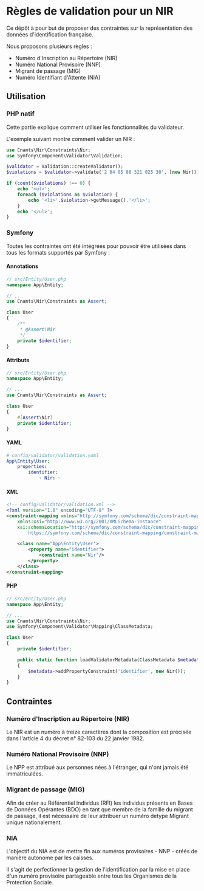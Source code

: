 # Règles de validation pour un NIR

Ce dépôt à pour but de proposer des contraintes sur la représentation des 
données d'identification française.

Nous proposons plusieurs règles :

- Numéro d'Inscription au Répertoire (NIR)
- Numéro National Provisoire (NNP)
- Migrant de passage (MIG)
- Numéro Identifiant d'Attente (NIA)

## Utilisation

### PHP natif

Cette partie explique comment utiliser les fonctionnalités du validateur.

L'exemple suivant montre comment valider un NIR :

```php
use Cnamts\Nir\Constraints\Nir;
use Symfony\Component\Validator\Validation;

$validator = Validation::createValidator();
$violations = $validator->validate('2 84 05 88 321 025 30', [new Nir()]);

if (count($violations) !== 0) {
    echo '<ul>';
    foreach ($violations as $violation) {
        echo '<li>'.$violation->getMessage().'</li>';
    }
    echo '</ul>';
}
```

### Symfony

Toutes les contraintes ont été intégrées pour pouvoir être utilisées dans
tous les formats supportés par Symfony :

#### Annotations

```php
// src/Entity/User.php
namespace App\Entity;

// ...
use Cnamts\Nir\Constraints as Assert;

class User
{
    /**
     * @Assert\Nir
     */
    private $identifier;
}
```

#### Attributs

```php
// src/Entity/User.php
namespace App\Entity;

// ...
use Cnamts\Nir\Constraints as Assert;

class User
{
    #[Assert\Nir]
    private $identifier;
}
```

#### YAML

```yml
# config/validator/validation.yaml
App\Entity\User:
    properties:
        identifier:
            - Nir: ~
```

#### XML

```xml
<!-- config/validator/validation.xml -->
<?xml version="1.0" encoding="UTF-8" ?>
<constraint-mapping xmlns="http://symfony.com/schema/dic/constraint-mapping"
    xmlns:xsi="http://www.w3.org/2001/XMLSchema-instance"
    xsi:schemaLocation="http://symfony.com/schema/dic/constraint-mapping
        https://symfony.com/schema/dic/constraint-mapping/constraint-mapping-1.0.xsd">

    <class name="App\Entity\User">
        <property name="identifier">
            <constraint name="Nir"/>
        </property>
    </class>
</constraint-mapping>
```

#### PHP

```php
// src/Entity/User.php
namespace App\Entity;

// ...
use Cnamts\Nir\Constraints\Nir;
use Symfony\Component\Validator\Mapping\ClassMetadata;

class User
{
    private $identifier;

    public static function loadValidatorMetadata(ClassMetadata $metadata)
    {
        $metadata->addPropertyConstraint('identifier', new Nir());
    }
}
```

## Contraintes

### Numéro d'Inscription au Répertoire (NIR)

Le NIR est un numéro à treize caractères dont la composition est précisée dans 
l'article 4 du décret n° 82-103 du 22 janvier 1982.

### Numéro National Provisoire (NNP)

Le NPP est attribué aux personnes nées à l'étranger, qui n'ont jamais 
été immatriculées.

### Migrant de passage (MIG)

Afin de créer au Référentiel Individus (RFI) les individus présents en
Bases de Données Opérantes (BDO) en tant que membre de la famille du migrant 
de passage, il est nécessaire de leur attribuer un numéro detype Migrant 
unique nationalement.

### NIA

L'objectif du NIA est de mettre fin aux numéros provisoires - NNP - 
créés de manière autonome par les caisses. 

Il s'agit de perfectionner la gestion de l'identification par la mise en place 
d'un numéro provisoire partageable entre tous les Organismes de la 
Protection Sociale.
